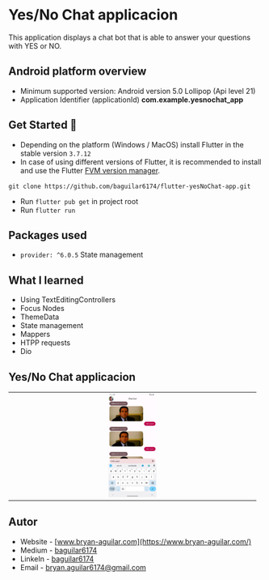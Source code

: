 # Yes/No Chat applicacion

This application displays a chat bot that is able to answer your questions with YES or NO.

## Android platform overview

- Minimum supported version: Android version 5.0 Lollipop (Api level 21)
- Application Identifier (applicationId) **com.example.yesnochat_app**

## Get Started 🚀

- Depending on the platform (Windows / MacOS) install Flutter in the stable version `3.7.12`
- In case of using different versions of Flutter, it is recommended to install and use the Flutter [FVM version manager](https://fvm.app/).

```
git clone https://github.com/baguilar6174/flutter-yesNoChat-app.git
```

- Run `flutter pub get` in project root
- Run `flutter run`

## Packages used

* `provider: ^6.0.5` State management

## What I learned

- Using TextEditingControllers
- Focus Nodes
- ThemeData
- State management
- Mappers
- HTPP requests
- Dio

## Yes/No Chat applicacion

<table>
  <tr>
    <td align="center" valign="center"><img src="./media/1.png" width="20%"></td>
  </tr>
</table>

## Autor

- Website - [www.bryan-aguilar.com](https://www.bryan-aguilar.com/)
- Medium - [baguilar6174](https://baguilar6174.medium.com/)
- LinkeIn - [baguilar6174](https://www.linkedin.com/in/baguilar6174)
- Email - [bryan.aguilar6174@gmail.com](mailto:bryan.aguilar6174@gmail.com)